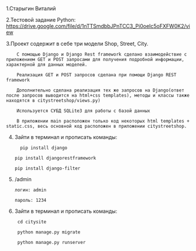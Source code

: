 1.Старыгин Виталий

2.Тестовой задание Python: https://drive.google.com/file/d/1nTTSmdbbJPnTCC3_Pi0oeIc5oFXFW0K2/view

3.Проект содержит в себе три модели Shop, Street, City. 
 
		С помощью Django и Django Rest framework сделано взаимодействие с приложением GET и POST запросами для получения подробной информации, характерной для данных моделей. 
	 
		Реализация GET и POST запросов сделана при помощи Django REST framework
	 
		Дополнительно сделана реализация тех же запросов на Django(ответ после запросов выводитcя на html+css templates), методы и классы также находятся в citystreetshop/views.py) 
	 
		Используется СУБД SQLite3 для работы с базой данных
	 
		В приложении main расположен только код некоторых html templates + static.css, весь основной код расположен в приложении citystreetshop.


4. Зайти в терминал и прописать команды:
 
		 pip install django
	   
	   pip install djangorestframework
	   
	   pip install django-filter

5. /admin
   
	   логин: admin
	   
	   пароль: 1234

    
6. Зайти в терминал и прописать команды:

	    cd citysite
	
	    python manage.py migrate
	
	    python manage.py runserver
